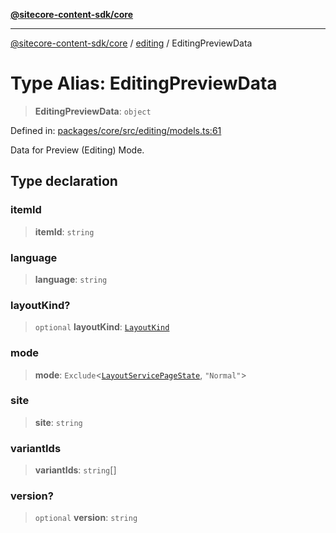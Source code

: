 [**@sitecore-content-sdk/core**](../../README.md)

***

[@sitecore-content-sdk/core](../../README.md) / [editing](../README.md) / EditingPreviewData

# Type Alias: EditingPreviewData

> **EditingPreviewData**: `object`

Defined in: [packages/core/src/editing/models.ts:61](https://github.com/Sitecore/content-sdk/blob/583ad5957e2a493b98fa21293939a57df8afd235/packages/core/src/editing/models.ts#L61)

Data for Preview (Editing) Mode.

## Type declaration

### itemId

> **itemId**: `string`

### language

> **language**: `string`

### layoutKind?

> `optional` **layoutKind**: [`LayoutKind`](../enumerations/LayoutKind.md)

### mode

> **mode**: `Exclude`\<[`LayoutServicePageState`](../../layout/enumerations/LayoutServicePageState.md), `"Normal"`\>

### site

> **site**: `string`

### variantIds

> **variantIds**: `string`[]

### version?

> `optional` **version**: `string`
